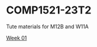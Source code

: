 # COMP1521-23T2
Tute materials for M12B and W11A

[Week 01](https://www.canva.com/design/DAFj4pZkyOc/1DipHgoVixCks6DmgZcmSA/edit?utm_content=DAFj4pZkyOc&utm_campaign=designshare&utm_medium=link2&utm_source=sharebutton)
